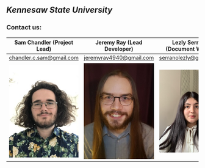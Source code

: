 ## _Kennesaw State University_


### Contact us:

| Sam Chandler (Project Lead)  | Jeremy Ray (Lead Developer)  | Lezly Serrano (Document Writer)  |
| :---:         |     :---:      |          :---: |
| chandler.c.sam@gmail.com   | jeremyray4940@gmail.com     | serranolezly@gmail.com    |
| ![Headshot of Sam Chandler](/images/headshot-sam.jpg)    | ![Headshot of Jeremy Ray](/images/headshot-ray.jpg)       | ![Headshot of Lezly Serrano](/images/headshot-lezly.png)     |
